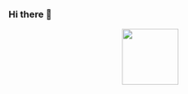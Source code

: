 ### Hi there 👋
<div id="header" align="center">
 <img  src="https://giphy.com/gifs/scaler-official-cat-cats-coding-k0ijJhqrUP4T2EvmJ1" width="100" />
</div>




